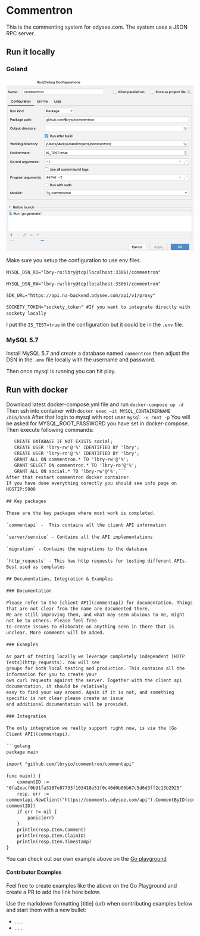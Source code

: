 # Commentron 

This is the commenting system for odysee.com. The system uses a JSON RPC server.
 
## Run it locally

### Goland

![GoLand configuration](goland-config.png)

Make sure you setup the configuration to use env files. 

`MYSQL_DSN_RO="lbry-ro:lbry@tcp(localhost:3306)/commentron"`

`MYSQL_DSN_RW="lbry-rw:lbry@tcp(localhost:3306)/commentron"`

`SDK_URL="https://api.na-backend.odysee.com/api/v1/proxy"`

`SOCKETY_TOKEN="sockety_token" #If you want to integrate directly with sockety locally`

I put the `IS_TEST=true` in the configuration but it could be in the `.env` file. 

### MySQL 5.7

Install MySQL 5.7 and create a database named `commentron` then adjust the DSN
in the `.env` file locally with the username and password. 

Then once mysql is running you can hit play. 

## Run with docker
Download latest docker-compose.yml file and run ```docker-compose up -d```
Then ssh into container with ```docker exec –it MYSQL_CONTAINERNAME /bin/bash```
After that login to mysql with root user ```mysql -u root -p```
You will be asked for MYSQL_ROOT_PASSWORD you have set in docker-compose.
Then execute following commands:
```CREATE DATABASE IF NOT EXISTS commentron;
   CREATE DATABASE IF NOT EXISTS social;
   CREATE USER 'lbry-rw'@'%' IDENTIFIED BY 'lbry';
   CREATE USER 'lbry-ro'@'%' IDENTIFIED BY 'lbry';
   GRANT ALL ON commentron.* TO 'lbry-rw'@'%';
   GRANT SELECT ON commentron.* TO 'lbry-ro'@'%';
   GRANT ALL ON social.* TO 'lbry-rw'@'%';```
After that restart commentron docker container.
If you have done everything corectly you should see info page on HOSTIP:5900

## Key packages

These are the key packages where most work is completed.

`commentapi` -  This contains all the client API information 

`server/service` - Contains all the API implementations

`migration` - Contains the migrations to the database

`http_requests` - This has http requests for testing different APIs. Best used as templates

## Documentation, Integration & Examples

### Documentation

Please refer to the [client API](commentapi) for documentation. Things that are not clear from the name are documented there.
We are still improving them, and what may seem obvious to me, might not be to others. Please feel free
to create issues to elaborate on anything seen in there that is unclear. More comments will be added. 

### Examples

As part of testing locally we leverage completely independent [HTTP Tests](http_requests). You will see
groups for both local testing and production. This contains all the information for you to create your 
own curl requests against the server. Together with the client api documentation, it should be relatively
easy to find your way around. Again if it is not, and something specific is not clear please create an issue
and additional documentation will be provided. 

### Integration 

The only integration we really support right now, is via the [Go Client API](commentapi). 

```golang
package main

import "github.com/lbryio/commentron/commentapi"

func main() {
	commentID := "0fa2eacf0b91fa3187e87733f103418e51f0c40d0b06b67c5d6d3ff2c13b2925"
	resp, err := commentapi.NewClient("https://comments.odysee.com/api").CommentByID(commentapi.ByIDArgs{CommentID: commentID})
	if err != nil {
		panic(err)
	}
	println(resp.Item.Comment)
	println(resp.Item.ClaimID)
	println(resp.Item.Timestamp)
}
```

You can check out our own example above on the [Go playground](https://play.golang.com/p/o2gHKgvamu3)


#### Contributor Examples

Feel free to create examples like the above on the Go Playground and create a PR to add the link here below.

Use the markdown formatting [title] (url) when contributing examples below and start them with a new bullet:

-  . . .
-  . . .



